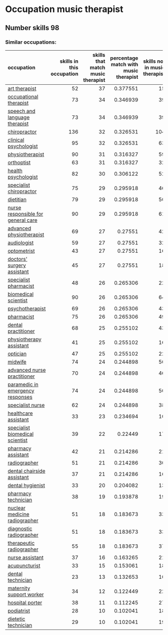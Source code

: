 # Occupation music therapist
## Number skills 98
### Similar occupations:
| occupation                                                                  |   skills in this occupation |   skills that match music therapist |   percentage match with music therapist |   skills not in music therapist |
|:----------------------------------------------------------------------------|----------------------------:|------------------------------------:|----------------------------------------:|--------------------------------:|
| [art therapist](art_therapist.md)                                           |                          52 |                                  37 |                                0.377551 |                              15 |
| [occupational therapist](occupational_therapist.md)                         |                          73 |                                  34 |                                0.346939 |                              39 |
| [speech and language therapist](speech_and_language_therapist.md)           |                          73 |                                  34 |                                0.346939 |                              39 |
| [chiropractor](chiropractor.md)                                             |                         136 |                                  32 |                                0.326531 |                             104 |
| [clinical psychologist](clinical_psychologist.md)                           |                          95 |                                  32 |                                0.326531 |                              63 |
| [physiotherapist](physiotherapist.md)                                       |                          90 |                                  31 |                                0.316327 |                              59 |
| [orthoptist](orthoptist.md)                                                 |                          63 |                                  31 |                                0.316327 |                              32 |
| [health psychologist](health_psychologist.md)                               |                          82 |                                  30 |                                0.306122 |                              52 |
| [specialist chiropractor](specialist_chiropractor.md)                       |                          75 |                                  29 |                                0.295918 |                              46 |
| [dietitian](dietitian.md)                                                   |                          79 |                                  29 |                                0.295918 |                              50 |
| [nurse responsible for general care](nurse_responsible_for_general_care.md) |                          90 |                                  29 |                                0.295918 |                              61 |
| [advanced physiotherapist](advanced_physiotherapist.md)                     |                          69 |                                  27 |                                0.27551  |                              42 |
| [audiologist](audiologist.md)                                               |                          59 |                                  27 |                                0.27551  |                              32 |
| [optometrist](optometrist.md)                                               |                          43 |                                  27 |                                0.27551  |                              16 |
| [doctors' surgery assistant](doctors'_surgery_assistant.md)                 |                          45 |                                  27 |                                0.27551  |                              18 |
| [specialist pharmacist](specialist_pharmacist.md)                           |                          48 |                                  26 |                                0.265306 |                              22 |
| [biomedical scientist](biomedical_scientist.md)                             |                          90 |                                  26 |                                0.265306 |                              64 |
| [psychotherapist](psychotherapist.md)                                       |                          69 |                                  26 |                                0.265306 |                              43 |
| [pharmacist](pharmacist.md)                                                 |                          75 |                                  26 |                                0.265306 |                              49 |
| [dental practitioner](dental_practitioner.md)                               |                          68 |                                  25 |                                0.255102 |                              43 |
| [physiotherapy assistant](physiotherapy_assistant.md)                       |                          41 |                                  25 |                                0.255102 |                              16 |
| [optician](optician.md)                                                     |                          47 |                                  25 |                                0.255102 |                              22 |
| [midwife](midwife.md)                                                       |                          74 |                                  24 |                                0.244898 |                              50 |
| [advanced nurse practitioner](advanced_nurse_practitioner.md)               |                          70 |                                  24 |                                0.244898 |                              46 |
| [paramedic in emergency responses](paramedic_in_emergency_responses.md)     |                          74 |                                  24 |                                0.244898 |                              50 |
| [specialist nurse](specialist_nurse.md)                                     |                          62 |                                  24 |                                0.244898 |                              38 |
| [healthcare assistant](healthcare_assistant.md)                             |                          33 |                                  23 |                                0.234694 |                              10 |
| [specialist biomedical scientist](specialist_biomedical_scientist.md)       |                          39 |                                  22 |                                0.22449  |                              17 |
| [pharmacy assistant](pharmacy_assistant.md)                                 |                          42 |                                  21 |                                0.214286 |                              21 |
| [radiographer](radiographer.md)                                             |                          51 |                                  21 |                                0.214286 |                              30 |
| [dental chairside assistant](dental_chairside_assistant.md)                 |                          37 |                                  21 |                                0.214286 |                              16 |
| [dental hygienist](dental_hygienist.md)                                     |                          33 |                                  20 |                                0.204082 |                              13 |
| [pharmacy technician](pharmacy_technician.md)                               |                          38 |                                  19 |                                0.193878 |                              19 |
| [nuclear medicine radiographer](nuclear_medicine_radiographer.md)           |                          51 |                                  18 |                                0.183673 |                              33 |
| [diagnostic radiographer](diagnostic_radiographer.md)                       |                          51 |                                  18 |                                0.183673 |                              33 |
| [therapeutic radiographer](therapeutic_radiographer.md)                     |                          55 |                                  18 |                                0.183673 |                              37 |
| [nurse assistant](nurse_assistant.md)                                       |                          37 |                                  16 |                                0.163265 |                              21 |
| [acupuncturist](acupuncturist.md)                                           |                          33 |                                  15 |                                0.153061 |                              18 |
| [dental technician](dental_technician.md)                                   |                          23 |                                  13 |                                0.132653 |                              10 |
| [maternity support worker](maternity_support_worker.md)                     |                          34 |                                  12 |                                0.122449 |                              22 |
| [hospital porter](hospital_porter.md)                                       |                          38 |                                  11 |                                0.112245 |                              27 |
| [podiatrist](podiatrist.md)                                                 |                          28 |                                  10 |                                0.102041 |                              18 |
| [dietetic technician](dietetic_technician.md)                               |                          29 |                                  10 |                                0.102041 |                              19 |
